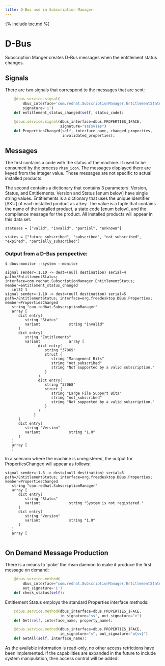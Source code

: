 ```yaml
---
title: D-Bus use in Subscription Manager
---
```

{% include toc.md %}

# D-Bus

Subscription Manger creates D-Bus messages when the entitlement status changes.

## Signals

There are two signals that correspond to the messages that are sent:

```python
    @dbus.service.signal(
        dbus_interface='com.redhat.SubscriptionManager.EntitlementStatus',
        signature='i')
    def entitlement_status_changed(self, status_code):
```

```python
    @dbus.service.signal(dbus_interface=dbus.PROPERTIES_IFACE,
                         signature="sa{sv}as")
    def PropertiesChanged(self, interface_name, changed_properties,
                          invalidated_properties):
```

## Messages

The first contains a code with the status of the machine. It used to be consumed by the process `rhsm_icon`. The messages displayed there are keyed from the integer value. Those messages are not specific to actual installed products.

The second contains a dictionary that contains 3 parameters: Version, Status, and Entitlements. Version and Status [enum below] have single string values. Entitlements is a dictionary that uses the unique identifier [SKU] of each installed product as a key. The value is a tuple that contains the name of the installed product, a state code [enum below], and the compliance message for the product. All installed products will appear in this data set.

`statuses = ["valid", "invalid", "partial", "unknown"]`

`states = ["future_subscribed", "subscribed", "not_subscribed", "expired", "partially_subscribed"]`

### Output from a D-Bus perspective:

```console
$ dbus-monitor --system --monitor

signal sender=:1.10 -> dest=(null destination) serial=4 path=/EntitlementStatus; interface=com.redhat.SubscriptionManager.EntitlementStatus; member=entitlement_status_changed
   int32 1
signal sender=:1.10 -> dest=(null destination) serial=5 path=/EntitlementStatus; interface=org.freedesktop.DBus.Properties; member=PropertiesChanged
   string "com.redhat.SubscriptionManager"
   array [
      dict entry(
         string "Status"
         variant             string "invalid"
      )
      dict entry(
         string "Entitlements"
         variant             array [
               dict entry(
                  string "37069"
                  struct {
                     string "Management Bits"
                     string "not_subscribed"
                     string "Not supported by a valid subscription."
                  }
               )
               dict entry(
                  string "37068"
                  struct {
                     string "Large File Support Bits"
                     string "not_subscribed"
                     string "Not supported by a valid subscription."
                  }
               )
             ]
      )
      dict entry(
         string "Version"
         variant             string "1.0"
      )
   ]
   array [
   ]

```

In a scenario where the machine is unregistered, the output for PropertiesChanged will appear as follows:

```console
signal sender=:1.8 -> dest=(null destination) serial=5 path=/EntitlementStatus; interface=org.freedesktop.DBus.Properties; member=PropertiesChanged
   string "com.redhat.SubscriptionManager"
   array [
      dict entry(
         string "Status"
         variant             string "System is not registered."
      )
      dict entry(
         string "Version"
         variant             string "1.0"
      )
   ]
   array [
   ]

```

## On Demand Message Production

There is a means to 'poke' the rhsm daemon to make it produce the first message on demand:

```python
    @dbus.service.method(
        dbus_interface="com.redhat.SubscriptionManager.EntitlementStatus",
        out_signature='i')
    def check_status(self):
```

Entitlement Status employs the standard Properties interface methods:

```python
    @dbus.service.method(dbus_interface=dbus.PROPERTIES_IFACE,
                         in_signature="ss", out_signature="v")
    def Get(self, interface_name, property_name):

    @dbus.service.method(dbus_interface=dbus.PROPERTIES_IFACE,
                         in_signature="s", out_signature="a{sv}")
    def GetAll(self, interface_name):
```

As the available information is read-only, no other access retrictions have been implemented. If the capabilities are expanded in the future to include system manipulation, then access control will be added.
